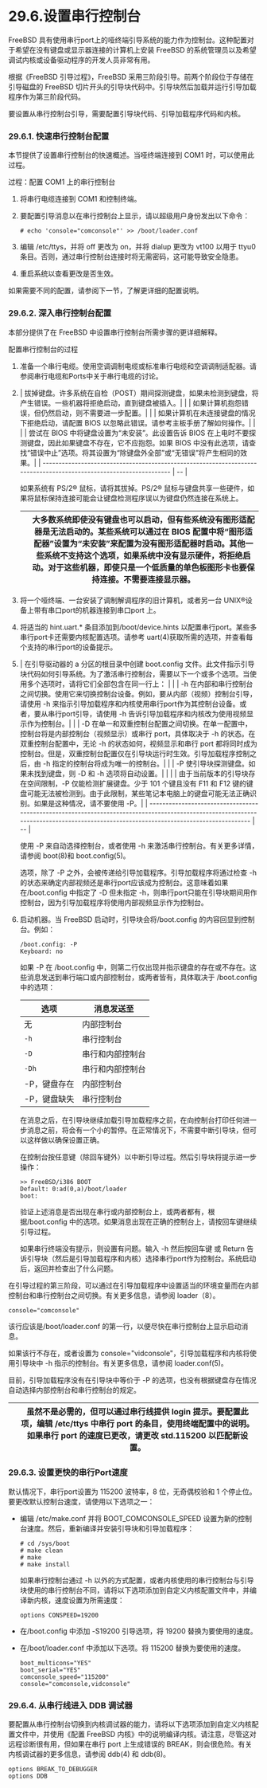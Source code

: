 # 29.6.设置串行控制台

FreeBSD 具有使用串行port上的哑终端引导系统的能力作为控制台。这种配置对于希望在没有键盘或显示器连接的计算机上安装 FreeBSD 的系统管理员以及希望调试内核或设备驱动程序的开发人员非常有用。

根据《FreeBSD 引导过程》，FreeBSD 采用三阶段引导。前两个阶段位于存储在引导磁盘的 FreeBSD 切片开头的引导块代码中。引导块然后加载并运行引导加载程序作为第三阶段代码。

要设置从串行控制台引导，需要配置引导块代码、引导加载程序代码和内核。

### 29.6.1. 快速串行控制台配置

本节提供了设置串行控制台的快速概述。当哑终端连接到 COM1 时，可以使用此过程。

过程：配置 COM1 上的串行控制台

1. 将串行电缆连接到 COM1 和控制终端。
2. 要配置引导消息以在串行控制台上显示，请以超级用户身份发出以下命令：

    ```
    # echo 'console="comconsole"' >> /boot/loader.conf
    ```
3. 编辑 /etc/ttys，并将 off 更改为 on，并将 dialup 更改为 vt100 以用于 ttyu0 条目。否则，通过串行控制台连接时将无需密码，这可能导致安全隐患。
4. 重启系统以查看更改是否生效。

如果需要不同的配置，请参阅下一节，了解更详细的配置说明。

### 29.6.2. 深入串行控制台配置

本部分提供了在 FreeBSD 中设置串行控制台所需步骤的更详细解释。

配置串行控制台的过程

1. 准备一个串行电缆。使用空调调制电缆或标准串行电缆和空调调制适配器。请参阅串行电缆和Ports中关于串行电缆的讨论。
2. | 拔掉键盘。许多系统在自检（POST）期间探测键盘，如果未检测到键盘，将产生错误。一些机器将拒绝启动，直到键盘被插入。|  |
    | 如果计算机抱怨错误，但仍然启动，则不需要进一步配置。|  |
    | 如果计算机在未连接键盘的情况下拒绝启动，请配置 BIOS 以忽略此错误。请参考主板手册了解如何操作。|  |
    |  | 尝试在 BIOS 中将键盘设置为“未安装”。此设置告诉 BIOS 在上电时不要探测键盘，因此如果键盘不存在，它不应抱怨。如果 BIOS 中没有此选项，请查找“错误中止”选项。将其设置为“除键盘外全部”或“无错误”将产生相同的效果。|
    | ------------------------------------------------------------------------------------------------------------------ | -- |

    如果系统有 PS/2® 鼠标，请将其拔掉。PS/2® 鼠标与键盘共享一些硬件，如果将鼠标保持连接可能会让键盘检测程序误以为键盘仍然连接在系统上。

    |  | 大多数系统即使没有键盘也可以启动，但有些系统没有图形适配器是无法启动的。某些系统可以通过在 BIOS 配置中将“图形适配器”设置为“未安装”来配置为没有图形适配器时启动。其他一些系统不支持这个选项，如果系统中没有显示硬件，将拒绝启动。对于这些机器，即使只是一个低质量的单色板图形卡也要保持连接。不需要连接显示器。|
    | -- | -------------------------------------------------------------------------------------------------------------------------------------------------------------------------------------------------------------------------------------------------------------------------------------------------------------------- |
3. 将一个哑终端、一台安装了调制解调程序的旧计算机，或者另一台 UNIX®设备上带有串口port的机器连接到串口port 上。
4. 将适当的 hint.uart.* 条目添加到/boot/device.hints 以配置串行port。某些多串行port卡还需要内核配置选项。请参考 uart(4)获取所需的选项，并查看每个支持的串行port的设备提示。
5. | 在引导驱动器的 a 分区的根目录中创建 boot.config 文件。此文件指示引导块代码如何引导系统。为了激活串行控制台，需要以下一个或多个选项。当使用多个选项时，请将它们全部包含在同一行上： |  |
    | -h 在内部和串行控制台之间切换。使用它来切换控制台设备。例如，要从内部（视频）控制台引导，请使用 -h 来指示引导加载程序和内核使用串行port作为其控制台设备。或者，要从串行port引导，请使用 -h 告诉引导加载程序和内核改为使用视频显示作为控制台。|  |
    | -D 在单一和双重控制台配置之间切换。在单一配置中，控制台将是内部控制台（视频显示）或串行 port，具体取决于 -h 的状态。在双重控制台配置中，无论 -h 的状态如何，视频显示和串行 port 都将同时成为控制台。但是，双重控制台配置仅在引导块运行时生效。引导加载程序控制之后，由 -h 指定的控制台将成为唯一的控制台。|  |
    | -P 使引导块探测键盘。如果未找到键盘，则 -D 和 -h 选项将自动设置。|  |
    |  | 由于当前版本的引导块存在空间限制，-P 仅能检测扩展键盘。少于 101 个键且没有 F11 和 F12 键的键盘可能无法被检测到。由于此限制，某些笔记本电脑上的键盘可能无法正确识别。如果是这种情况，请不要使用 -P。|
    | ------------------------------------------------------------------------------------------------------------------------------------------------------------------------------------ | -- |

    使用 -P 来自动选择控制台，或者使用 -h 来激活串行控制台。有关更多详情，请参阅 boot(8)和 boot.config(5)。

    选项，除了 -P 之外，会被传递给引导加载程序。引导加载程序将通过检查 -h 的状态来确定内部视频还是串行port应该成为控制台。这意味着如果在/boot.config 中指定了 -D 但未指定 -h，则串行port只能在引导块期间用作控制台，因为引导加载程序将使用内部视频显示作为控制台。
6. 启动机器。当 FreeBSD 启动时，引导块会将/boot.config 的内容回显到控制台。例如：

    ```
    /boot.config: -P
    Keyboard: no
    ```

    如果 -P 在 /boot.config 中，则第二行仅出现并指示键盘的存在或不存在。这些消息发送到串行端口或内部控制台，或两者皆有，具体取决于 /boot.config 中的选项：

    | 选项          | 消息发送至       |
    | --------------- | ------------------ |
    | 无            | 内部控制台       |
    | `-h`              | 串行控制台       |
    | `-D`              | 串行和内部控制台 |
    | `-Dh`              | 串行和内部控制台 |
    | -P，键盘存在 | 内部控制台       |
    | -P，键盘缺失 | 串行控制台       |

    在消息之后，在引导块继续加载引导加载程序之前，在向控制台打印任何进一步消息之前，将会有一个小的暂停。在正常情况下，不需要中断引导块，但可以这样做以确保设置正确。

    在控制台按任意键（除回车键外）以中断引导过程。然后引导块将提示进一步操作：

    ```
    >> FreeBSD/i386 BOOT
    Default: 0:ad(0,a)/boot/loader
    boot:
    ```

    验证上述消息是否出现在串行或内部控制台上，或两者都有，根据/boot.config 中的选项。如果消息出现在正确的控制台上，请按回车键继续引导过程。

    如果串行终端没有提示，则设置有问题。输入 -h 然后按回车键 或 Return 告诉引导块（然后是引导加载程序和内核）选择串行port作为控制台。系统启动后，返回并检查出了什么问题。

在引导过程的第三阶段，可以通过在引导加载程序中设置适当的环境变量而在内部控制台和串行控制台之间切换。有关更多信息，请参阅 loader（8）。

```
console="comconsole"
```

该行应该是/boot/loader.conf 的第一行，以便尽快在串行控制台上显示启动消息。

如果该行不存在，或者设置为 console="vidconsole"，引导加载程序和内核将使用引导块中 -h 指示的控制台。有关更多信息，请参阅 loader.conf(5)。

目前，引导加载程序没有在引导块中等价于 -P 的选项，也没有根据键盘存在情况自动选择内部控制台和串行控制台的规定。

|  | 虽然不是必需的，但可以通过串行线提供 login 提示。要配置此项，编辑 /etc/ttys 中串行 port 的条目，使用终端配置中的说明。如果串行 port 的速度已更改，请更改 std.115200 以匹配新设置。|
| -- | ------------------------------------------------------------------------------------------------------------------------------------------------------------------------------------ |

### 29.6.3. 设置更快的串行Port速度

默认情况下，串行port设置为 115200 波特率，8 位，无奇偶校验和 1 个停止位。要更改默认控制台速度，请使用以下选项之一：

* 编辑 /etc/make.conf 并将 BOOT_COMCONSOLE_SPEED 设置为新的控制台速度。然后，重新编译并安装引导块和引导加载程序：

  ```
  # cd /sys/boot
  # make clean
  # make
  # make install
  ```

  如果串行控制台通过 -h 以外的方式配置，或者内核使用的串行控制台与引导块使用的串行控制台不同，请将以下选项添加到自定义内核配置文件中，并编译新内核，速度设置为所需速度：

  ```
  options CONSPEED=19200
  ```
* 在/boot.config 中添加 -S19200 引导选项，将 19200 替换为要使用的速度。
* 在/boot/loader.conf 中添加以下选项。将 115200 替换为要使用的速度。

  ```
  boot_multicons="YES"
  boot_serial="YES"
  comconsole_speed="115200"
  console="comconsole,vidconsole"
  ```

### 29.6.4. 从串行线进入 DDB 调试器

要配置从串行控制台切换到内核调试器的能力，请将以下选项添加到自定义内核配置文件中，并使用《配置 FreeBSD 内核》中的说明编译内核。请注意，尽管这对远程诊断很有用，但如果在串行 port 上生成错误的 BREAK，则会很危险。有关内核调试器的更多信息，请参阅 ddb(4) 和 ddb(8)。

```
options BREAK_TO_DEBUGGER
options DDB
```
